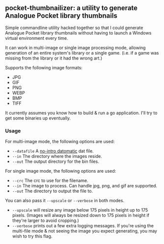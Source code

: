 ## pocket-thumbnailizer: a utility to generate Analogue Pocket library thumbnails

Simple commandline utility hacked together so that I could generate Analogue Pocket library thumbnails without having to launch a Windows virtual environment every time.

It can work in multi-image or single image processing mode, allowing generation of an entire system's library or a single game. (i.e. if a game was missing from the library or it had the wrong art.)

Supports the following image formats:
* JPG
* GIF
* PNG
* WEBP
* BMP
* TIFF

It currently assumes you know how to build & run a go application. I'll try to get some binaries up eventually.

### Usage

For multi-image mode, the following options are used:
* `--datafile` A [no-intro datomatic](https://datomatic.no-intro.org) dat file.
* `--in` The directory where the images reside.
* `--out` The output directory for the bin files.

For single image mode, the following options are used:
* `--crc` The crc to use for the filename.
* `--in` The image to process. Can handle jpg, png, and gif are supported.
* `--out` The directory to output the file to.

You can also pass it `--upscale` or `--verbose` in both modes.

* `--upscale` will resize any image below 175 pixels in height up to 175 pixels. (Images will always be resized down to 175 pixels in height if they're larger to avoid cropping.)
* `--verbose` prints out a few extra logging messages. If you're using the multi-file mode & not seeing the image you expect generating, you may wish to try this flag.
